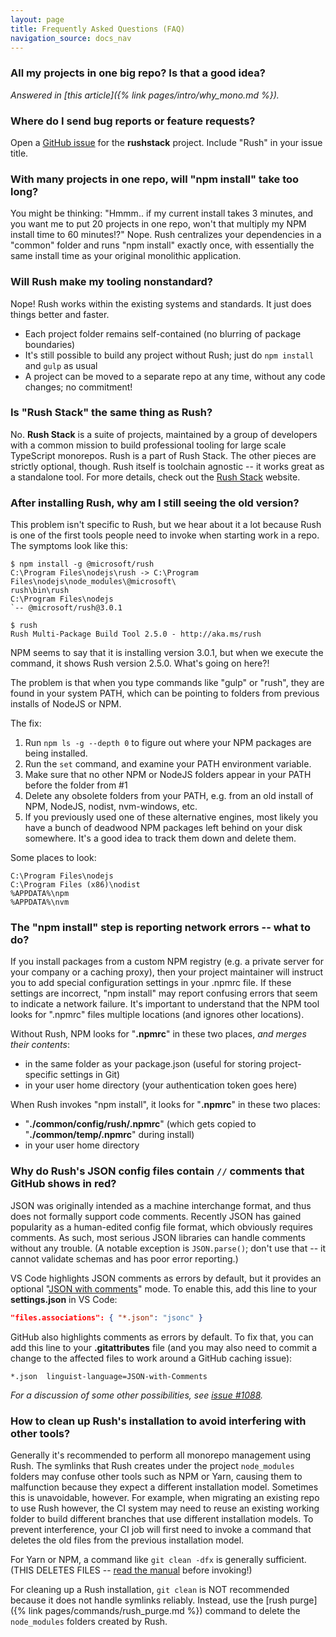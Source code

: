 ```yaml
---
layout: page
title: Frequently Asked Questions (FAQ)
navigation_source: docs_nav
---
```


### All my projects in one big repo? Is that a good idea?

_Answered in [this article]({% link pages/intro/why_mono.md %})._

### Where do I send bug reports or feature requests?

Open a [GitHub issue](https://github.com/microsoft/rushstack/issues) for the **rushstack** project. Include "Rush" in your issue title.

### With many projects in one repo, will "npm install" take too long?

You might be thinking: "Hmmm.. if my current install takes 3 minutes, and you want me to put 20 projects in one repo, won't that multiply my NPM install time to 60 minutes!?" Nope. Rush centralizes your dependencies in a "common" folder and runs "npm install" exactly once, with essentially the same install time as your original monolithic application.

### Will Rush make my tooling nonstandard?

Nope! Rush works within the existing systems and standards. It just does things better and faster.

- Each project folder remains self-contained (no blurring of package boundaries)
- It's still possible to build any project without Rush; just do `npm install` and `gulp` as usual
- A project can be moved to a separate repo at any time, without any code changes; no commitment!

### Is "Rush Stack" the same thing as Rush?

No. **Rush Stack** is a suite of projects, maintained by a group of developers with a common mission to build
professional tooling for large scale TypeScript monorepos. Rush is a part of Rush Stack. The other pieces are
strictly optional, though. Rush itself is toolchain agnostic -- it works great as a standalone tool.
For more details, check out the [Rush Stack](https://rushstack.io/) website.

### After installing Rush, why am I still seeing the old version?

This problem isn't specific to Rush, but we hear about it a lot because Rush is one of the first tools people need to invoke when starting work in a repo. The symptoms look like this:

```
$ npm install -g @microsoft/rush
C:\Program Files\nodejs\rush -> C:\Program Files\nodejs\node_modules\@microsoft\
rush\bin\rush
C:\Program Files\nodejs
`-- @microsoft/rush@3.0.1

$ rush
Rush Multi-Package Build Tool 2.5.0 - http://aka.ms/rush
```

NPM seems to say that it is installing version 3.0.1, but when we execute the command, it shows Rush version 2.5.0. What's going on here?!

The problem is that when you type commands like "gulp" or "rush", they are found in your system PATH, which can be pointing to folders from previous installs of NodeJS or NPM.

The fix:

1. Run `npm ls -g --depth 0` to figure out where your NPM packages are being installed.
2. Run the `set` command, and examine your PATH environment variable.
3. Make sure that no other NPM or NodeJS folders appear in your PATH before the folder from #1
4. Delete any obsolete folders from your PATH, e.g. from an old install of NPM, NodeJS, nodist, nvm-windows, etc.
5. If you previously used one of these alternative engines, most likely you have a bunch of deadwood NPM packages left behind on your disk somewhere. It's a good idea to track them down and delete them.

Some places to look:

```
C:\Program Files\nodejs
C:\Program Files (x86)\nodist
%APPDATA%\npm
%APPDATA%\nvm
```

### The "npm install" step is reporting network errors -- what to do?

If you install packages from a custom NPM registry (e.g. a private server for your company or a caching proxy), then your project maintainer will instruct you to add special configuration settings in your .npmrc file. If these settings are incorrect, "npm install" may report confusing errors that seem to indicate a network failure. It's important to understand that the NPM tool looks for ".npmrc" files multiple locations (and ignores other locations).

Without Rush, NPM looks for "**.npmrc**" in these two places, _and merges their contents_:

- in the same folder as your package.json (useful for storing project-specific settings in Git)
- in your user home directory (your authentication token goes here)

When Rush invokes "npm install", it looks for "**.npmrc**" in these two places:

- "**./common/config/rush/.npmrc**" (which gets copied to "**./common/temp/.npmrc**" during install)
- in your user home directory

### Why do Rush's JSON config files contain `//` comments that GitHub shows in red?

JSON was originally intended as a machine interchange format, and thus does not formally support
code comments. Recently JSON has gained popularity as a human-edited config file format, which obviously requires
comments. As such, most serious JSON libraries can handle comments without any trouble. (A notable exception
is `JSON.parse()`; don't use that -- it cannot validate schemas and has poor error reporting.)

VS Code highlights JSON comments as errors by default, but it provides an optional "[JSON with comments](https://code.visualstudio.com/docs/languages/identifiers)" mode. To enable this, add this line to
your **settings.json** in VS Code:

```json
"files.associations": { "*.json": "jsonc" }
```

GitHub also highlights comments as errors by default. To fix that, you can add this line to your
**.gitattributes** file (and you may also need to commit a change to the affected files to work around a GitHub
caching issue):

```
*.json  linguist-language=JSON-with-Comments
```

_For a discussion of some other possibilities, see
[issue #1088](https://github.com/microsoft/rushstack/issues/1088)._

### How to clean up Rush's installation to avoid interfering with other tools?

Generally it's recommended to perform all monorepo management using Rush. The symlinks that Rush creates under the project `node_modules` folders may confuse other tools such as NPM or Yarn, causing them to malfunction because they expect a different installation model. Sometimes this is unavoidable, however. For example, when migrating an existing repo to use Rush however, the CI system may need to reuse an existing working folder to build different branches that use different installation models. To prevent interference, your CI job will first need to invoke a command that deletes the old files from the previous installation model.

For Yarn or NPM, a command like `git clean -dfx` is generally sufficient. (THIS DELETES FILES -- [read the manual](https://git-scm.com/docs/git-clean) before invoking!)

For cleaning up a Rush installation, `git clean` is NOT recommended because it does not handle symlinks reliably. Instead, use the [rush purge]({% link pages/commands/rush_purge.md %}) command to delete the `node_modules` folders created by Rush.
